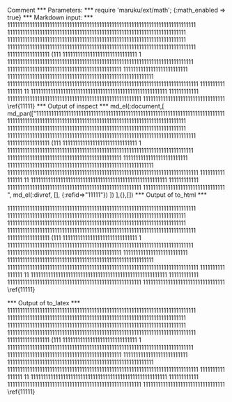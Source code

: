 Comment
*** Parameters: ***
require 'maruku/ext/math'; {:math_enabled => true}
*** Markdown input: ***
1111111111111111111111111111111111111111111111111111111111111111111111111111
111111111111111111111111111111111111111111111111111111111111111111111111
111111111111111111111111111111111111111111111111111111111111111111111111
1111111111111111111111111111111111111111111111111111111111111111111111111111
11111111111111111 (111
111111111111111111111111111111
1 
111111111111111111111111111111111111111111111111111111111111111111111111111
1111111111111111111111111111111111111111111111
11111111111111111111111111
11111111111111111111111111111111111111111111111111111111111 
11111111111111111111111111111111111111111111111111111111111111111111111111111
1111111111 111111 11 1111111111111111111111111111111111111111111111111111111
111111111111
111111111111111111111111111111111111111111111111111111
111111111111111111111111111111111 \ref{11111}
*** Output of inspect ***
md_el(:document,[
        md_par(["1111111111111111111111111111111111111111111111111111111111111111111111111111 111111111111111111111111111111111111111111111111111111111111111111111111 111111111111111111111111111111111111111111111111111111111111111111111111 1111111111111111111111111111111111111111111111111111111111111111111111111111 11111111111111111 (111 111111111111111111111111111111 1 111111111111111111111111111111111111111111111111111111111111111111111111111 1111111111111111111111111111111111111111111111 11111111111111111111111111 11111111111111111111111111111111111111111111111111111111111 11111111111111111111111111111111111111111111111111111111111111111111111111111 1111111111 111111 11 1111111111111111111111111111111111111111111111111111111 111111111111 111111111111111111111111111111111111111111111111111111 111111111111111111111111111111111 ",
		md_el(:divref, [], {:refid=>"11111"})
		])
],{},[])
*** Output of to_html ***
<p>1111111111111111111111111111111111111111111111111111111111111111111111111111 111111111111111111111111111111111111111111111111111111111111111111111111 111111111111111111111111111111111111111111111111111111111111111111111111 1111111111111111111111111111111111111111111111111111111111111111111111111111 11111111111111111 (111 111111111111111111111111111111 1 111111111111111111111111111111111111111111111111111111111111111111111111111 1111111111111111111111111111111111111111111111 11111111111111111111111111 11111111111111111111111111111111111111111111111111111111111 11111111111111111111111111111111111111111111111111111111111111111111111111111 1111111111 111111 11 1111111111111111111111111111111111111111111111111111111 111111111111 111111111111111111111111111111111111111111111111111111 111111111111111111111111111111111 \ref{11111}</p>
*** Output of to_latex ***
1111111111111111111111111111111111111111111111111111111111111111111111111111 111111111111111111111111111111111111111111111111111111111111111111111111 111111111111111111111111111111111111111111111111111111111111111111111111 1111111111111111111111111111111111111111111111111111111111111111111111111111 11111111111111111 (111 111111111111111111111111111111 1 111111111111111111111111111111111111111111111111111111111111111111111111111 1111111111111111111111111111111111111111111111 11111111111111111111111111 11111111111111111111111111111111111111111111111111111111111 11111111111111111111111111111111111111111111111111111111111111111111111111111 1111111111 111111 11 1111111111111111111111111111111111111111111111111111111 111111111111 111111111111111111111111111111111111111111111111111111 111111111111111111111111111111111 \ref{11111}